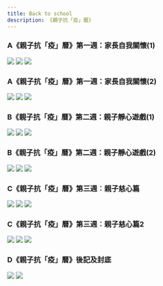 ```yaml
---
title: Back to school
description: 《親子抗「疫」曆》
---
```


### A《親子抗「疫」曆》第一週：家長自我關懷(1)
![](http://mykiddie.ephhk.com/upload/0195/notice_attachment/246608938644174192/6c52e49eed9255a03d7261f4fd3fc38a.jpg)
![](http://mykiddie.ephhk.com/upload/0195/notice_attachment/246608938644174192/0c7cfd000dae3f96fb17bbda464ea217.jpg)
![](http://mykiddie.ephhk.com/upload/0195/notice_attachment/246608938644174192/020bcaf872a359df39322fd240de59cd.jpg)

### A《親子抗「疫」曆》第一週：家長自我關懷(2)
![](http://mykiddie.ephhk.com/upload/0195/notice_attachment/246609452576763058/834dcf2eb4db4b26561b3eb68f677931.jpg)
![](http://mykiddie.ephhk.com/upload/0195/notice_attachment/246609452576763058/eeb37cca709cfc859fb427f841070335.jpg)
![](http://mykiddie.ephhk.com/upload/0195/notice_attachment/246609452576763058/30751c5b060ada8a0f53dcd637ef9ebc.jpg)

### B《親子抗「疫」曆》第二週：親子靜心遊戲(1)
![](http://mykiddie.ephhk.com/upload/0195/notice_attachment/246609668649978001/7c31b7fabbb3745dba56a1d687a65d6e.jpg)
![](http://mykiddie.ephhk.com/upload/0195/notice_attachment/246609668649978001/8c53a545e2889a2a223a684f28654cfb.jpg)
![](http://mykiddie.ephhk.com/upload/0195/notice_attachment/246609668649978001/9c649a6e0336be2c708891f68c0c3a2a.jpg)

### B《親子抗「疫」曆》第二週：親子靜心遊戲(2)
![](http://mykiddie.ephhk.com/upload/0195/notice_attachment/246609817617419176/301b04302cf6c4f16698d07d11189b3c.jpg)
![](http://mykiddie.ephhk.com/upload/0195/notice_attachment/246609817617419176/11d0e1f64b5a6bb93e86d2b526600245.jpg)
![](http://mykiddie.ephhk.com/upload/0195/notice_attachment/246609817617419176/d317c85eb7c8ebd25d42407a689292d3.jpg)


### C《親子抗「疫」曆》第三週︰親子慈心篇
![](http://mykiddie.ephhk.com/upload/0195/notice_attachment/247124137099164103/38937e57c739f1e6731f071cd951a85d.jpg)
![](http://mykiddie.ephhk.com/upload/0195/notice_attachment/247124137099164103/3af41038ee6e17394cdcf1ced02b9110.jpg)
![](http://mykiddie.ephhk.com/upload/0195/notice_attachment/247124137099164103/608cbf1759d8d70ed2bc9565d41bf80b.jpg)


### C《親子抗「疫」曆》第三週︰親子慈心篇2
![](http://mykiddie.ephhk.com/upload/0195/notice_attachment/247385217510137030/33628d35cea1fad6754b0a75b72de029.jpg)
![](http://mykiddie.ephhk.com/upload/0195/notice_attachment/247385217510137030/6074ccbdf3eec2d9769fcc475cd7ab73.jpg)
![](http://mykiddie.ephhk.com/upload/0195/notice_attachment/247385217510137030/a222e5fb2f8c54680ccbdc03840ffce6.jpg)


### D《親子抗「疫」曆》後記及封底
![](http://mykiddie.ephhk.com/upload/0195/notice_attachment/247385328663090020/2e7f820e1eabe3d2443cf0a5ed951b74.jpg)
![](http://mykiddie.ephhk.com/upload/0195/notice_attachment/247385328663090020/4406619f93e9a1e447b28b5f9f0edcda.jpg)
